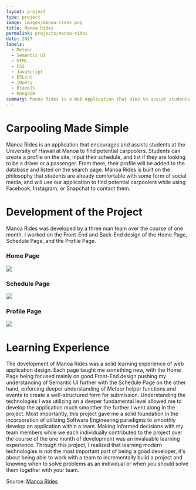 ```yaml
---
layout: project
type: project
image: images/manoa-rides.png
title: Manoa Rides
permalink: projects/manoa-rides
date: 2017
labels:
  - Meteor
  - Semantic UI
  - HTML
  - CSS
  - JavaScript
  - ESLint
  - jQuery
  - BlazeJS
  - MongoDB
summary: Manoa Rides is a Web Application that aims to assist students at the University of Hawaii with finding potential Drivers or Riders for Carpooling to and from the University
---
```


# Carpooling Made Simple
Manoa Rides is an application that encourages and assists students at the University of Hawaii at Manoa to find potential carpoolers. Students can create a profile on the site, input their schedule, and list if they are looking to be a driver or a passenger. From there, their profile will be added to the database and listed on the search page. Manoa Rides is built on the philosophy that students are already comfortable with some form of social media, and will use our application to find potential carpoolers while using Facebook, Instagram, or Snapchat to contact them.  

# Development of the Project
Manoa Rides was developed by a three man team over the course of one month. I worked on the Front-End and Back-End design of the Home Page, Schedule Page, and the Profile Page.

### Home Page
<img class="ui image" src="{{ site.baseurl }}/images/home-page.png">

### Schedule Page
<img class="ui image" src="{{ site.baseurl }}/images/schedule-page.png">

### Profile Page
<img class="ui image" src="{{ site.baseurl }}/images/profile-page.png">

# Learning Experience
The development of Manoa Rides was a solid learning experience of web application design. Each page taught me something new, with the Home Page being focused mainly on good Front-End design pushing my understanding of Semantic UI further with the Schedule Page on the other hand, enforcing deeper understanding of Meteor helper functions and events to create a well-structured form for submission. Understanding the technologies I was utilizing on a deeper fundamental level allowed me to develop the application much smoother the further I went along in the project. Most importantly, this project gave me a solid foundation in the incorporation of utilizing Software Engineering paradigms to smoothly develop an application within a team. Making informed decisions with my team members while we each individually contributed to the project over the course of the one month of development was an invaluable learning experience. Through this project, I realized that learning modern technologies is not the most important part of being a good developer, it's about being able to work with a team to incrementally build a project and knowing when to solve problems as an individual or when you should solve them together with your team.

Source: <a href="https://manoa-rides.github.io/"><i class="large github icon"></i>Manoa Rides</a>
